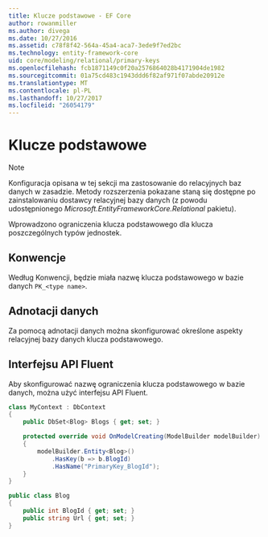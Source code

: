 ```yaml
---
title: Klucze podstawowe - EF Core
author: rowanmiller
ms.author: divega
ms.date: 10/27/2016
ms.assetid: c78f8f42-564a-45a4-aca7-3ede9f7ed2bc
ms.technology: entity-framework-core
uid: core/modeling/relational/primary-keys
ms.openlocfilehash: fcb1871149c0f20a2576864028b4171904de1982
ms.sourcegitcommit: 01a75cd483c1943ddd6f82af971f07abde20912e
ms.translationtype: MT
ms.contentlocale: pl-PL
ms.lasthandoff: 10/27/2017
ms.locfileid: "26054179"
---
```

# <a name="primary-keys"></a>Klucze podstawowe

> [!NOTE]  
> Konfiguracja opisana w tej sekcji ma zastosowanie do relacyjnych baz danych w zasadzie. Metody rozszerzenia pokazane staną się dostępne po zainstalowaniu dostawcy relacyjnej bazy danych (z powodu udostępnionego *Microsoft.EntityFrameworkCore.Relational* pakietu).

Wprowadzono ograniczenia klucza podstawowego dla klucza poszczególnych typów jednostek.

## <a name="conventions"></a>Konwencje

Według Konwencji, będzie miała nazwę klucza podstawowego w bazie danych `PK_<type name>`.

## <a name="data-annotations"></a>Adnotacji danych

Za pomocą adnotacji danych można skonfigurować określone aspekty relacyjnej bazy danych klucza podstawowego.

## <a name="fluent-api"></a>Interfejsu API Fluent

Aby skonfigurować nazwę ograniczenia klucza podstawowego w bazie danych, można użyć interfejsu API Fluent.

<!-- [!code-csharp[Main](samples/core/relational/Modeling/FluentAPI/Samples/Relational/KeyName.cs?highlight=9)] -->
``` csharp
class MyContext : DbContext
{
    public DbSet<Blog> Blogs { get; set; }

    protected override void OnModelCreating(ModelBuilder modelBuilder)
    {
        modelBuilder.Entity<Blog>()
            .HasKey(b => b.BlogId)
            .HasName("PrimaryKey_BlogId");
    }
}

public class Blog
{
    public int BlogId { get; set; }
    public string Url { get; set; }
}
```
